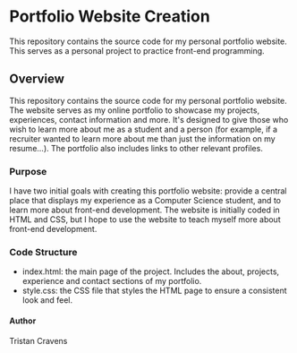 # Portfolio Website Creation 

This repository contains the source code for my personal portfolio website. This serves as a personal project to practice front-end programming. 

## Overview

This repository contains the source code for my personal portfolio website. The website serves as my online portfolio to showcase my projects, experiences, contact information and more. It's designed to give those who wish to learn more about me as a student and a person (for example, if a recruiter wanted to learn more about me than just the information on my resume...). The portfolio also includes links to other relevant profiles. 

### Purpose

I have two initial goals with creating this portfolio website: provide a central place that displays my experience as a Computer Science student, and to learn more about front-end development. The website is initially coded in HTML and CSS, but I hope to use the website to teach myself more about front-end development. 

### Code Structure

- index.html: the main page of the project. Includes the about, projects, experience and contact sections of my portfolio.
- style.css: the CSS file that styles the HTML page to ensure a consistent look and feel.

#### Author
Tristan Cravens
